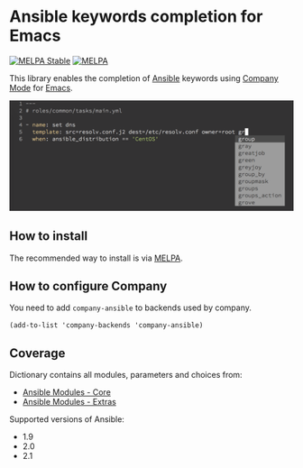 # Ansible keywords completion for Emacs
[![MELPA Stable](http://stable.melpa.org/packages/company-ansible-badge.svg)](http://stable.melpa.org/#/company-ansible)
[![MELPA](http://melpa.org/packages/company-ansible-badge.svg)](http://melpa.org/#/company-ansible)

This library enables the completion of [Ansible](https://github.com/ansible/ansible) keywords
using [Company Mode](https://github.com/company-mode/company-mode) for [Emacs](https://www.gnu.org/software/emacs/).

![Screenshot](/docs/screen.png "")

## How to install
The recommended way to install is via [MELPA](https://github.com/milkypostman/melpa#usage).

## How to configure Company
You need to add `company-ansible` to backends used by company.
```
(add-to-list 'company-backends 'company-ansible)
```

## Coverage
Dictionary contains all modules, parameters and choices from:
* [Ansible Modules - Core](https://github.com/ansible/ansible-modules-core)
* [Ansible Modules - Extras](https://github.com/ansible/ansible-modules-extras)

Supported versions of Ansible:
* 1.9
* 2.0
* 2.1
